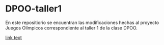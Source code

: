 # DPOO-taller1

En este repositiorio se encuentran las modificaciones hechas al proyecto Juegos Olímpicos correspondiente al taller 1 de la clase DPOO. 

[link text](https://www.google.com/webhp?hl=en&ictx=2&sa=X&ved=0ahUKEwjnpZm7gvD8AhUjszEKHTbbAQYQPQgJ)
